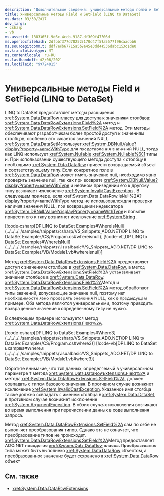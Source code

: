 ```yaml
---
description: 'Дополнительные сведения: универсальные методы полей и SetField (LINQ to DataSet)'
title: Универсальные методы Field и SetField (LINQ to DataSet)
ms.date: 03/30/2017
dev_langs:
- csharp
- vb
ms.assetid: 1883365f-9d6c-4ccb-9187-df309f47706d
ms.openlocfilehash: 2dfbb7377d782525170d47f59a5577f96caadbb6
ms.sourcegitcommit: ddf7edb67715a5b9a45e3dd44536dabc153c1de0
ms.translationtype: MT
ms.contentlocale: ru-RU
ms.lasthandoff: 02/06/2021
ms.locfileid: "99724015"
---
```

# <a name="generic-field-and-setfield-methods-linq-to-dataset"></a>Универсальные методы Field и SetField (LINQ to DataSet)

LINQ to DataSet предоставляет методы расширения <xref:System.Data.DataRow> классу для доступа к значениям столбцов: <xref:System.Data.DataRowExtensions.Field%2A> метод и <xref:System.Data.DataRowExtensions.SetField%2A> метод. Эти методы обеспечивают разработчикам более простой доступ к значениям столбцов, особенно это касается значений NULL. <xref:System.Data.DataSet>Использует <xref:System.DBNull.Value?displayProperty=nameWithType> для представления значений NULL, тогда как LINQ использует <xref:System.Nullable> <xref:System.Nullable%601> типы и. При использовании существующего метода доступа к столбцу в необходимо <xref:System.Data.DataRow> привести возвращаемый объект к соответствующему типу. Если конкретное поле в <xref:System.Data.DataRow> может иметь значение null, необходимо явно проверить значение null, так как при возврате <xref:System.DBNull.Value?displayProperty=nameWithType> и неявном приведении его к другому типу возникает исключение <xref:System.InvalidCastException> . В следующем примере, если <xref:System.Data.DataRow.IsNull%2A?displayProperty=nameWithType> метод не использовался для проверки наличия значения NULL, при возвращении индексатора <xref:System.DBNull.Value?displayProperty=nameWithType> и попытке привести его к типу возникнет исключение <xref:System.String> .  
  
 [!code-csharp[DP LINQ to DataSet Examples#WhereIsNull](../../../../samples/snippets/csharp/VS_Snippets_ADO.NET/DP LINQ to DataSet Examples/CS/Program.cs#whereisnull)]
 [!code-vb[DP LINQ to DataSet Examples#WhereIsNull](../../../../samples/snippets/visualbasic/VS_Snippets_ADO.NET/DP LINQ to DataSet Examples/VB/Module1.vb#whereisnull)]  
  
 Метод <xref:System.Data.DataRowExtensions.Field%2A> предоставляет доступ к значениям столбцов в <xref:System.Data.DataRow>, а метод <xref:System.Data.DataRowExtensions.SetField%2A> устанавливает значения столбцов в <xref:System.Data.DataRow>. <xref:System.Data.DataRowExtensions.Field%2A>Метод и <xref:System.Data.DataRowExtensions.SetField%2A> метод обработают типы значений, допускающие значение null, поэтому нет необходимости явно проверять значения NULL, как в предыдущем примере. Оба метода являются универсальными, поэтому приводить возвращенное значение к определенному типу не нужно.  
  
 В следующем примере используется метод <xref:System.Data.DataRowExtensions.Field%2A>.  
  
 [!code-csharp[DP LINQ to DataSet Examples#Where3](../../../../samples/snippets/csharp/VS_Snippets_ADO.NET/DP LINQ to DataSet Examples/CS/Program.cs#where3)]
 [!code-vb[DP LINQ to DataSet Examples#Where3](../../../../samples/snippets/visualbasic/VS_Snippets_ADO.NET/DP LINQ to DataSet Examples/VB/Module1.vb#where3)]  
  
 Обратите внимание, что тип данных, определяемый в универсальном параметре `T` метода <xref:System.Data.DataRowExtensions.Field%2A> и метода <xref:System.Data.DataRowExtensions.SetField%2A>, должен совпадать с типом базового значения. В противном случае возникнет исключение <xref:System.InvalidCastException>. Указанное имя столбца также должно совпадать с именем столбца в <xref:System.Data.DataSet>, в противном случае возникнет исключение <xref:System.ArgumentException>. В обоих случаях исключения возникают во время выполнения при перечислении данных в ходе выполнения запроса.  
  
 Метод <xref:System.Data.DataRowExtensions.SetField%2A> сам по себе не выполняет преобразования типов. Однако это не означает, что преобразование типов не происходит. <xref:System.Data.DataRowExtensions.SetField%2A>Метод предоставляет ADO.NET поведение <xref:System.Data.DataRow> класса. Преобразование типа может быть выполнено <xref:System.Data.DataRow> объектом, а преобразованное значение будет сохранено в <xref:System.Data.DataRow> объект.  
  
## <a name="see-also"></a>См. также

- <xref:System.Data.DataRowExtensions>
